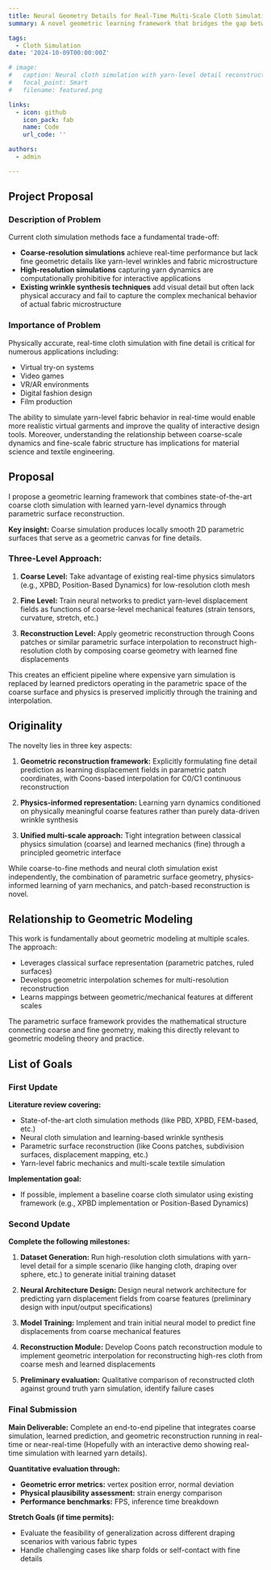 ```yaml
---
title: Neural Geometry Details for Real-Time Multi-Scale Cloth Simulation
summary: A novel geometric learning framework that bridges the gap between fast coarse cloth simulation and detailed yarn-level dynamics using neural networks and parametric surface reconstruction for real-time applications.

tags:
  - Cloth Simulation
date: '2024-10-09T00:00:00Z'

# image:
#   caption: Neural cloth simulation with yarn-level detail reconstruction
#   focal_point: Smart
#   filename: featured.png

links:
  - icon: github
    icon_pack: fab
    name: Code
    url_code: ''

authors:
  - admin

---
```


## Project Proposal

### Description of Problem

Current cloth simulation methods face a fundamental trade-off: 
- **Coarse-resolution simulations** achieve real-time performance but lack fine geometric details like yarn-level wrinkles and fabric microstructure
- **High-resolution simulations** capturing yarn dynamics are computationally prohibitive for interactive applications
- **Existing wrinkle synthesis techniques** add visual detail but often lack physical accuracy and fail to capture the complex mechanical behavior of actual fabric microstructure

### Importance of Problem

Physically accurate, real-time cloth simulation with fine detail is critical for numerous applications including:
- Virtual try-on systems
- Video games
- VR/AR environments  
- Digital fashion design
- Film production

The ability to simulate yarn-level fabric behavior in real-time would enable more realistic virtual garments and improve the quality of interactive design tools. Moreover, understanding the relationship between coarse-scale dynamics and fine-scale fabric structure has implications for material science and textile engineering.

## Proposal

I propose a geometric learning framework that combines state-of-the-art coarse cloth simulation with learned yarn-level dynamics through parametric surface reconstruction. 

**Key insight:** Coarse simulation produces locally smooth 2D parametric surfaces that serve as a geometric canvas for fine details.

### Three-Level Approach:

1. **Coarse Level:** Take advantage of existing real-time physics simulators (e.g., XPBD, Position-Based Dynamics) for low-resolution cloth mesh

2. **Fine Level:** Train neural networks to predict yarn-level displacement fields as functions of coarse-level mechanical features (strain tensors, curvature, stretch, etc.)

3. **Reconstruction Level:** Apply geometric reconstruction through Coons patches or similar parametric surface interpolation to reconstruct high-resolution cloth by composing coarse geometry with learned fine displacements

This creates an efficient pipeline where expensive yarn simulation is replaced by learned predictors operating in the parametric space of the coarse surface and physics is preserved implicitly through the training and interpolation.

## Originality

The novelty lies in three key aspects:

1. **Geometric reconstruction framework:** Explicitly formulating fine detail prediction as learning displacement fields in parametric patch coordinates, with Coons-based interpolation for C0/C1 continuous reconstruction

2. **Physics-informed representation:** Learning yarn dynamics conditioned on physically meaningful coarse features rather than purely data-driven wrinkle synthesis

3. **Unified multi-scale approach:** Tight integration between classical physics simulation (coarse) and learned mechanics (fine) through a principled geometric interface

While coarse-to-fine methods and neural cloth simulation exist independently, the combination of parametric surface geometry, physics-informed learning of yarn mechanics, and patch-based reconstruction is novel.

## Relationship to Geometric Modeling

This work is fundamentally about geometric modeling at multiple scales. The approach:
- Leverages classical surface representation (parametric patches, ruled surfaces)
- Develops geometric interpolation schemes for multi-resolution reconstruction  
- Learns mappings between geometric/mechanical features at different scales

The parametric surface framework provides the mathematical structure connecting coarse and fine geometry, making this directly relevant to geometric modeling theory and practice.

## List of Goals

### First Update
**Literature review covering:**
- State-of-the-art cloth simulation methods (like PBD, XPBD, FEM-based, etc.)
- Neural cloth simulation and learning-based wrinkle synthesis
- Parametric surface reconstruction (like Coons patches, subdivision surfaces, displacement mapping, etc.)
- Yarn-level fabric mechanics and multi-scale textile simulation

**Implementation goal:**
- If possible, implement a baseline coarse cloth simulator using existing framework (e.g., XPBD implementation or Position-Based Dynamics)

### Second Update
**Complete the following milestones:**

1. **Dataset Generation:** Run high-resolution cloth simulations with yarn-level detail for a simple scenario (like hanging cloth, draping over sphere, etc.) to generate initial training dataset

2. **Neural Architecture Design:** Design neural network architecture for predicting yarn displacement fields from coarse features (preliminary design with input/output specifications)

3. **Model Training:** Implement and train initial neural model to predict fine displacements from coarse mechanical features

4. **Reconstruction Module:** Develop Coons patch reconstruction module to implement geometric interpolation for reconstructing high-res cloth from coarse mesh and learned displacements

5. **Preliminary evaluation:** Qualitative comparison of reconstructed cloth against ground truth yarn simulation, identify failure cases

### Final Submission

**Main Deliverable:**
Complete an end-to-end pipeline that integrates coarse simulation, learned prediction, and geometric reconstruction running in real-time or near-real-time (Hopefully with an interactive demo showing real-time simulation with learned yarn details).

**Quantitative evaluation through:**
- **Geometric error metrics:** vertex position error, normal deviation
- **Physical plausibility assessment:** strain energy comparison  
- **Performance benchmarks:** FPS, inference time breakdown

**Stretch Goals (if time permits):**
- Evaluate the feasibility of generalization across different draping scenarios with various fabric types
- Handle challenging cases like sharp folds or self-contact with fine details
